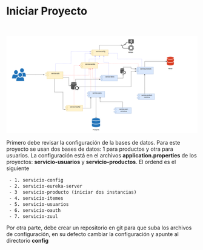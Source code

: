 # Iniciar Proyecto

<br>

![Alt text](image.png)

Primero debe revisar la configuración de la bases de datos. Para este proyecto se usan dos bases de datos: 1 para productos  y otra para usuarios. La configuración está en el archivos **application.properties** de los proyectos: **servicio-usuarios** y **servicio-productos**.  El ordend es el siguiente

     - 1. servicio-config
     - 2. servicio-eureka-server
     - 3  servicio-producto (iniciar dos instancias)
     - 4. servicio-itemes
     - 5. servicio-usuarios
     - 6. servicio-oauth
     - 7. servicio-zuul

Por otra parte, debe crear un repositorio en git para que suba los archivos de configuración, en su defecto cambiar la configuración y apunte al directorio **config**
